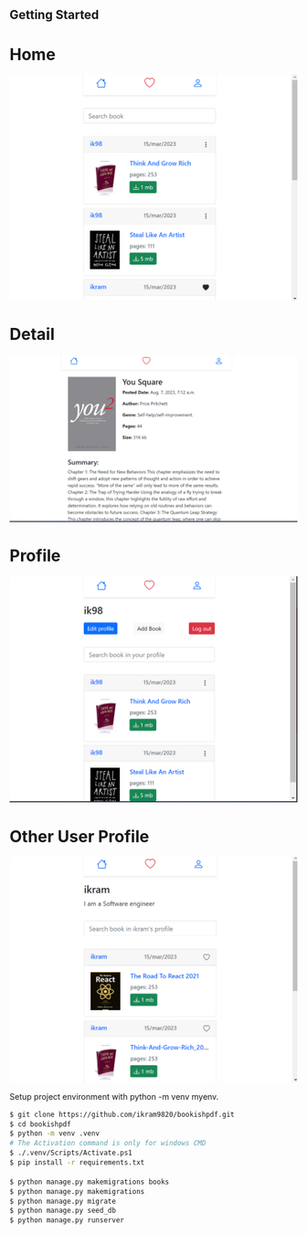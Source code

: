 ## Getting Started
# Home
![Default Home View](./screenshot/bookish.png?raw=true "Title")
# Detail
![Default Home View](./screenshot/detail.png?raw=true "Title")
# Profile
![Default Home View](./screenshot/profile.png?raw=true "Title")
# Other User Profile
![Default Home View](./screenshot/user.png?raw=true "Title")

Setup project environment with python -m venv myenv.

```bash
$ git clone https://github.com/ikram9820/bookishpdf.git
$ cd bookishpdf
$ python -m venv .venv
# The Activation command is only for windows CMD
$ ./.venv/Scripts/Activate.ps1
$ pip install -r requirements.txt

$ python manage.py makemigrations books
$ python manage.py makemigrations
$ python manage.py migrate
$ python manage.py seed_db
$ python manage.py runserver
```
